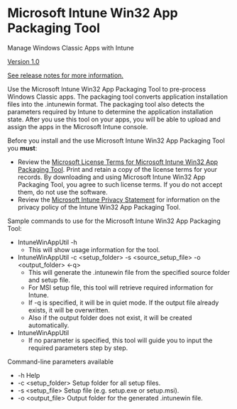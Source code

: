 # Microsoft Intune Win32 App Packaging Tool
Manage Windows Classic Apps with Intune

[Version 1.0](https://github.com/Microsoft/Intune-Win32App-Wrapping-Tool/releases)

[See release notes for more information.](https://github.com/Microsoft/Intune-Win32App-Wrapping-Tool/releases)

Use the Microsoft Intune Win32 App Packaging Tool to pre-process Windows Classic apps. The packaging tool converts application installation files into the .intunewin format. The packaging tool also detects the parameters required by Intune to determine the application installation state. After you use this tool on your apps, you will be able to upload and assign the apps in the Microsoft Intune console.

Before you install and the use Microsoft Intune Win32 App Packaging Tool you **must**:
* Review the [Microsoft License Terms for Microsoft Intune Win32 App Packaging Tool](https://github.com/Microsoft/Intune-Win32App-Wrapping-Tool/blob/master/Microsoft%20License%20Terms%20For%20Win32%20App%20Packaging%20Tool.pdf). Print and retain a copy of the license terms for your records. By downloading and using Microsoft Intune Win32 App Packaging Tool, you agree to such license terms. If you do not accept them, do not use the software.
* Review the [Microsoft Intune Privacy Statement](https://docs.microsoft.com/legal/intune/microsoft-intune-privacy-statement) for information on the privacy policy of the Intune Win32 App Packaging Tool.

Sample commands to use for the Microsoft Intune Win32 App Packaging Tool:
* IntuneWinAppUtil -h
  * This will show usage information for the tool.
* IntuneWinAppUtil -c <setup_folder> -s <source_setup_file> -o <output_folder> <-q>
  * This will generate the .intunewin file from the specified source folder and setup file.
  * For MSI setup file, this tool will retrieve required information for Intune.
  * If -q is specified, it will be in quiet mode. If the output file already exists, it will be overwritten.
  * Also if the output folder does not exist, it will be created automatically.
* IntuneWinAppUtil
  * If no parameter is specified, this tool will guide you to input the required parameters step by step.

Command-line parameters available
* -h  Help
* -c  <setup_folder>   Setup folder for all setup files.
* -s  <setup_file>     Setup file (e.g. setup.exe or setup.msi).
* -o  <output_file>    Output folder for the generated .intunewin file.
